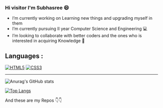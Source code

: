 ### Hi visitor I'm Subhasree :smile:

- I’m currently working on Learning new things and upgrading myself in them
- I’m currently pursuing II year Computer Science and Engineering :computer:
- I’m looking to collaborate with better coders and the ones who is interested in acquiring Knowledge :green_book:

## Languages :
[![HTML5](http://resources.spacexchimp.com/images/logos/HTML5.png)]()
[![CSS3](http://resources.spacexchimp.com/images/logos/CSS3.png)]() 

---
![Anurag's GitHub stats](https://github-readme-stats.vercel.app/api?username=subhasree2&show_icons=true&theme=dark)

[![Top Langs](https://github-readme-stats.vercel.app/api/top-langs/?username=subhasree2&layout=compact&theme=dark)](https://github.com/anuraghazra/github-readme-stats)

And these are my Repos :point_down::point_down:
